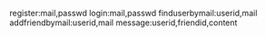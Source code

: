 register:mail,passwd
login:mail,passwd
finduserbymail:userid,mail
addfriendbymail:userid,mail
message:userid,friendid,content
